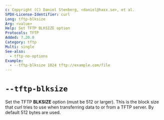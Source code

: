 ```yaml
---
c: Copyright (C) Daniel Stenberg, <daniel@haxx.se>, et al.
SPDX-License-Identifier: curl
Long: tftp-blksize
Arg: <value>
Help: Set TFTP BLKSIZE option
Protocols: TFTP
Added: 7.20.0
Category: tftp
Multi: single
See-also:
  - tftp-no-options
Example:
  - --tftp-blksize 1024 tftp://example.com/file
---
```


# `--tftp-blksize`

Set the TFTP **BLKSIZE** option (must be 512 or larger). This is the block
size that curl tries to use when transferring data to or from a TFTP
server. By default 512 bytes are used.
